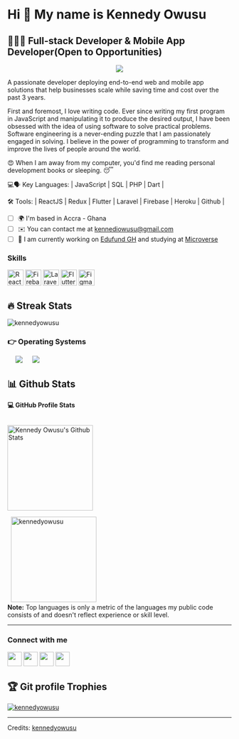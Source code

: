 Hi 👋 My name is Kennedy Owusu
==============================

👨🏾‍💻 Full-stack Developer & Mobile App Developer(Open to Opportunities)
--------------------------------------------------------------------

<p align="center">
  <a href="https://github.com/DenverCoder1/readme-typing-svg"><img src="https://readme-typing-svg.herokuapp.com?color=%230AF7A6&center=true&vCenter=true&lines=Passionate+Developer;Competitive+Programmer;Fast+Learner"></a>
</p>

A passionate developer deploying end-to-end web and mobile app solutions that help businesses scale while saving time and cost over the past 3 years. 

First and foremost, I love writing code. Ever since writing my first program in JavaScript and manipulating it to produce the desired output, I have been obsessed with the idea of using software to solve practical problems. Software engineering is a never-ending puzzle that I am passionately engaged in solving. I believe in the power of programming to transform and improve the lives of people around the world.

😍 When I am away from my computer, you'd find me reading personal development books or sleeping. 😴

💻🗣 Key Languages: | JavaScript | SQL | PHP | Dart |

🛠 Tools: | ReactJS | Redux | Flutter | Laravel | Firebase | Heroku | Github |

- [ ] 🌍  I'm based in Accra - Ghana
- [ ] ✉️  You can contact me at [kennediowusu@gmail.com](mailto:kennediowusu@gmail.com)
- [ ] 🚀  I am currently working on [Edufund GH](http://edufundgh.org/) and studying at [Microverse](https://www.microverse.org/)

### Skills

<p align="left">
<a href="https://reactjs.org/" target="_blank" rel="noreferrer"><img src="https://raw.githubusercontent.com/danielcranney/readme-generator/main/public/icons/skills/react-colored.svg" width="36" height="36" alt="React" /></a>
<a href="https://firebase.google.com/" target="_blank" rel="noreferrer"><img src="https://raw.githubusercontent.com/danielcranney/readme-generator/main/public/icons/skills/firebase-colored.svg" width="36" height="36" alt="Firebase" /></a>
<a href="https://laravel.com/" target="_blank" rel="noreferrer"><img src="https://raw.githubusercontent.com/danielcranney/readme-generator/main/public/icons/skills/laravel-colored.svg" width="36" height="36" alt="Laravel" /></a>
<a href="https://flutter.dev/" target="_blank" rel="noreferrer"><img src="https://raw.githubusercontent.com/danielcranney/readme-generator/main/public/icons/skills/flutter-colored.svg" width="36" height="36" alt="Flutter" /></a>
<a href="https://www.figma.com/" target="_blank" rel="noreferrer"><img src="https://raw.githubusercontent.com/danielcranney/readme-generator/main/public/icons/skills/figma-colored.svg" width="36" height="36" alt="Figma" /></a>
</p>

## 🔥 Streak Stats
<p align="left"><img src="https://github-readme-streak-stats.herokuapp.com/?user=kennedyowusu&theme=algolia" alt="kennedyowusu" /></p>

 ### 👉 Operating Systems
 
<p align="left">
  &emsp;
    <a href="#"><img src="https://img.shields.io/badge/Linux-FCC624?style=for-the-badge&logo=linux&logoColor=black"></a>
  &emsp;
    <a href="#"><img src="https://img.shields.io/badge/Windows-0078D6?style=for-the-badge&logo=windows&logoColor=white"></a>  
</p>

## 📊 Github Stats

  <summary><b>💻 GitHub Profile Stats</b></summary>
  <br/>
  <p align="left">
    <a href="https://github.com/kennedyowusu/github-readme-stats"><img alt="Kennedy Owusu's Github Stats" src="https://github-readme-stats.vercel.app/api?username=kennedyowusu&show_icons=true&count_private=true&theme=algolia" height="192px"/></a>
  
  &nbsp;
   <img src="https://github-readme-stats.vercel.app/api/top-langs?username=kennedyowusu&langs_count=10&show_icons=true&locale=en&layout=compact&theme=algolia" alt="kennedyowusu" height="192px"/>
  <br/>
  <b>Note:</b> Top languages is only a metric of the languages my public code consists of and doesn't reflect experience or skill level.
  </p>

----

### Connect with me

<p align="left"> <a href="https://github.com/kennedyowusu" target="_blank" rel="noreferrer"><img src="https://raw.githubusercontent.com/danielcranney/readme-generator/main/public/icons/socials/github.svg" width="32" height="32" /></a> <a href="https://www.linkedin.com/in/kennedy-owusu/" target="_blank" rel="noreferrer"><img src="https://raw.githubusercontent.com/danielcranney/readme-generator/main/public/icons/socials/linkedin.svg" width="32" height="32" /></a> <a href="https://twitter.com/_iamkobby" target="_blank" rel="noreferrer"><img src="https://raw.githubusercontent.com/danielcranney/readme-generator/main/public/icons/socials/twitter.svg" width="32" height="32" /></a> <a href="https://www.youtube.com/channel/UCkGH8kYlQAgtB8MuuHOsvJQ" target="_blank" rel="noreferrer"><img src="https://raw.githubusercontent.com/danielcranney/readme-generator/main/public/icons/socials/youtube.svg" width="32" height="32" /></a>
</p>

<!--
### Badges

<b>My GitHub Stats</b>

<a href="https://github.com/kennedyowusu"><img src="https://github-readme-stats.vercel.app/api?username=kennedyowusu&show_icons=true&hide=stars,issues,&count_private=true&title_color=0891b2&text_color=64748b&icon_color=0891b2&bg_color=ffffff&hide_border=true&show_icons=true" alt="kennedyowusu's GitHub stats" /></a>

<a href="https://github.com/kennedyowusu"><img src="https://github-readme-streak-stats.herokuapp.com/?user=kennedyowusu&stroke=64748b&background=ffffff&ring=0891b2&fire=0891b2&currStreakNum=64748b&currStreakLabel=0891b2&sideNums=64748b&sideLabels=64748b&dates=64748b&hide_border=true" /></a>

<a href="http://www.github.com/kennedyowusu"><img src="https://activity-graph.herokuapp.com/graph?username=kennedyowusu&bg_color=ffffff&color=64748b&line=0891b2&point=64748b&area_color=ffffff&area=true&hide_border=true&custom_title=GitHub%20Commits%20Graph" alt="GitHub Commits Graph" /></a>

-->

## :trophy: Git profile Trophies

<p align="left"> <a href="https://github.com/ryo-ma/github-profile-trophy"><img src="https://github-profile-trophy.vercel.app/?username=kennedyowusu&layout=compact&theme=algolia" alt="kennedyowusu" /></a> </p>

-----
Credits: [kennedyowusu](https://github.com/kennedyowusu)
